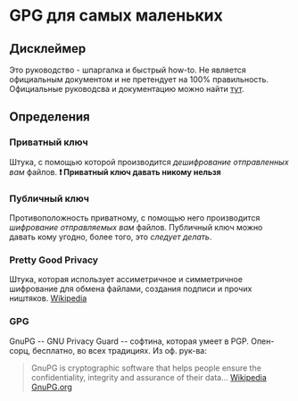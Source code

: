 # GPG для самых маленьких

## Дисклеймер

Это руководство - шпаргалка и быстрый how-to. Не является официальным документом и не претендует на 100% правильность. Официальные руководсва и документацию можно найти [тут](https://www.gnupg.org/documentation/index.html).

## Определения

### Приватный ключ

Штука, с помощью которой производится _дешифрование отправленных вам_ файлов. **❗️ Приватный ключ давать никому нельзя**

### Публичный ключ

Противоположность приватному, с помощью него производится _шифрование отправляемых вам_ файлов. Публичный ключ можно давать кому угодно, более того, это _следует делать_.

### Pretty Good Privacy

Штука, которая использует ассиметричное и симметричное шифрование для обмена файлами, создания подписи и прочих ништяков. [Wikipedia](https://en.wikipedia.org/wiki/Pretty_Good_Privacy)

### GPG

GnuPG -- GNU Privacy Guard -- софтина, которая умеет в PGP. Опен-сорц, бесплатно, во всех традициях. Из оф. рук-ва:
> GnuPG is cryptographic software that helps people ensure the confidentiality, integrity and assurance of their data...
[Wikipedia](https://en.wikipedia.org/wiki/GNU_Privacy_Guard) [GnuPG.org](https://www.gnupg.org/faq/gnupg-faq.html#whats_gnupg)
